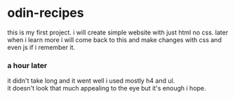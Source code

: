 # odin-recipes
this is my first project. 
i will create simple website with just html no css.
later when i learn more i will come back to this and make changes with css and even js if i remember it.

### a hour later
it didn't take long and it  went well i used mostly h4 and ul.  
it doesn't look that much appealing to the eye but it's enough i hope.